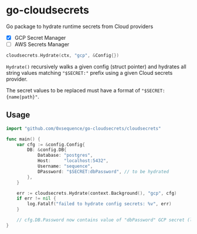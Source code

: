 # go-cloudsecrets

Go package to hydrate runtime secrets from Cloud providers
- [x] GCP Secret Manager
- [ ] AWS Secrets Manager

```go
cloudsecrets.Hydrate(ctx, "gcp", &Config{})
```

`Hydrate()` recursively walks a given config (struct pointer) and hydrates all string
values matching `"$SECRET:"` prefix using a given Cloud secrets provider.

The secret values to be replaced must have a format of `"$SECRET:{name|path}"`.

## Usage
```go
import "github.com/0xsequence/go-cloudsecrets/cloudsecrets"

func main() {
	var cfg := &config.Config{
		DB: &config.DB{
			Database: "postgres",
			Host:     "localhost:5432",
			Username: "sequence",
			DPassword: "$SECRET:dbPassword", // to be hydrated
		},
	}

	err := cloudsecrets.Hydrate(context.Background(), "gcp", cfg)
	if err != nil {
		log.Fatalf("failed to hydrate config secrets: %v", err)
	}

	// cfg.DB.Password now contains value of "dbPassword" GCP secret (latest version)
}
```